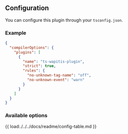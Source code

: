 ## Configuration

You can configure this plugin through your `tsconfig.json`.

### Example

<!-- prettier-ignore -->
```json
{
  "compilerOptions": {
    "plugins": [
      {
        "name": "ts-wapitis-plugin",
        "strict": true,
        "rules": {
          "no-unknown-tag-name": "off",
          "no-unknown-event": "warn"
        }
      }
    ]
  }
}
```

### Available options

{{ load:./../../docs/readme/config-table.md }}
